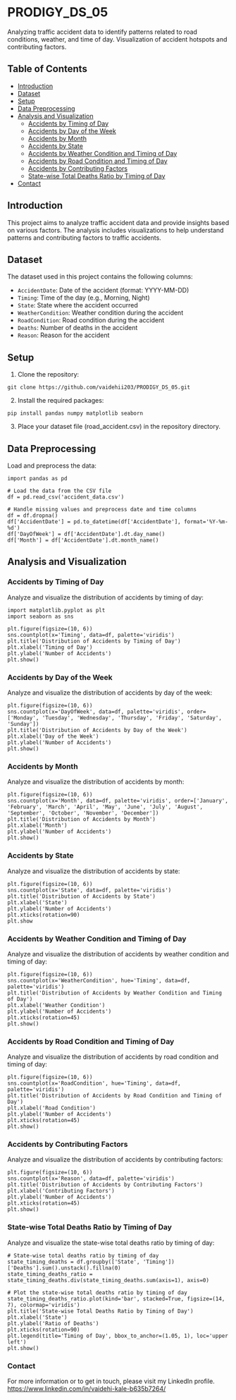 # PRODIGY_DS_05
Analyzing traffic accident data to identify patterns related to road conditions, weather, and time of day. Visualization of accident hotspots and contributing factors.


## Table of Contents
- [Introduction](#introduction)
- [Dataset](#dataset)
- [Setup](#setup)
- [Data Preprocessing](#data-preprocessing)
- [Analysis and Visualization](#analysis-and-visualization)
  - [Accidents by Timing of Day](#accidents-by-timing-of-day)
  - [Accidents by Day of the Week](#accidents-by-day-of-the-week)
  - [Accidents by Month](#accidents-by-month)
  - [Accidents by State](#accidents-by-state)
  - [Accidents by Weather Condition and Timing of Day](#accidents-by-weather-condition-and-timing-of-day)
  - [Accidents by Road Condition and Timing of Day](#accidents-by-road-condition-and-timing-of-day)
  - [Accidents by Contributing Factors](#accidents-by-contributing-factors)
  - [State-wise Total Deaths Ratio by Timing of Day](#state-wise-total-deaths-ratio-by-timing-of-day)
- [Contact](#contact)   

## Introduction
This project aims to analyze traffic accident data and provide insights based on various factors. The analysis includes visualizations to help understand patterns and contributing factors to traffic accidents.

## Dataset
The dataset used in this project contains the following columns:
- `AccidentDate`: Date of the accident (format: YYYY-MM-DD)
- `Timing`: Time of the day (e.g., Morning, Night)
- `State`: State where the accident occurred
- `WeatherCondition`: Weather condition during the accident
- `RoadCondition`: Road condition during the accident
- `Deaths`: Number of deaths in the accident
- `Reason`: Reason for the accident

## Setup
1. Clone the repository:
```
git clone https://github.com/vaidehii203/PRODIGY_DS_05.git
```

2. Install the required packages:
```
pip install pandas numpy matplotlib seaborn
```
3. Place your dataset file (road_accident.csv) in the repository directory.

## Data Preprocessing
Load and preprocess the data:

```
import pandas as pd

# Load the data from the CSV file
df = pd.read_csv('accident_data.csv')

# Handle missing values and preprocess date and time columns
df = df.dropna()
df['AccidentDate'] = pd.to_datetime(df['AccidentDate'], format='%Y-%m-%d')
df['DayOfWeek'] = df['AccidentDate'].dt.day_name()
df['Month'] = df['AccidentDate'].dt.month_name()
```
## Analysis and Visualization
### Accidents by Timing of Day
Analyze and visualize the distribution of accidents by timing of day:

```
import matplotlib.pyplot as plt
import seaborn as sns

plt.figure(figsize=(10, 6))
sns.countplot(x='Timing', data=df, palette='viridis')
plt.title('Distribution of Accidents by Timing of Day')
plt.xlabel('Timing of Day')
plt.ylabel('Number of Accidents')
plt.show()
```
### Accidents by Day of the Week
Analyze and visualize the distribution of accidents by day of the week:

```
plt.figure(figsize=(10, 6))
sns.countplot(x='DayOfWeek', data=df, palette='viridis', order=['Monday', 'Tuesday', 'Wednesday', 'Thursday', 'Friday', 'Saturday', 'Sunday'])
plt.title('Distribution of Accidents by Day of the Week')
plt.xlabel('Day of the Week')
plt.ylabel('Number of Accidents')
plt.show()
```
### Accidents by Month
Analyze and visualize the distribution of accidents by month:

```
plt.figure(figsize=(10, 6))
sns.countplot(x='Month', data=df, palette='viridis', order=['January', 'February', 'March', 'April', 'May', 'June', 'July', 'August', 'September', 'October', 'November', 'December'])
plt.title('Distribution of Accidents by Month')
plt.xlabel('Month')
plt.ylabel('Number of Accidents')
plt.show()
```
### Accidents by State
Analyze and visualize the distribution of accidents by state:

```
plt.figure(figsize=(10, 6))
sns.countplot(x='State', data=df, palette='viridis')
plt.title('Distribution of Accidents by State')
plt.xlabel('State')
plt.ylabel('Number of Accidents')
plt.xticks(rotation=90)
plt.show
```
### Accidents by Weather Condition and Timing of Day
Analyze and visualize the distribution of accidents by weather condition and timing of day:

```
plt.figure(figsize=(10, 6))
sns.countplot(x='WeatherCondition', hue='Timing', data=df, palette='viridis')
plt.title('Distribution of Accidents by Weather Condition and Timing of Day')
plt.xlabel('Weather Condition')
plt.ylabel('Number of Accidents')
plt.xticks(rotation=45)
plt.show()
```
### Accidents by Road Condition and Timing of Day
Analyze and visualize the distribution of accidents by road condition and timing of day:

```
plt.figure(figsize=(10, 6))
sns.countplot(x='RoadCondition', hue='Timing', data=df, palette='viridis')
plt.title('Distribution of Accidents by Road Condition and Timing of Day')
plt.xlabel('Road Condition')
plt.ylabel('Number of Accidents')
plt.xticks(rotation=45)
plt.show()
```
### Accidents by Contributing Factors
Analyze and visualize the distribution of accidents by contributing factors:

```
plt.figure(figsize=(10, 6))
sns.countplot(x='Reason', data=df, palette='viridis')
plt.title('Distribution of Accidents by Contributing Factors')
plt.xlabel('Contributing Factors')
plt.ylabel('Number of Accidents')
plt.xticks(rotation=45)
plt.show()
```
### State-wise Total Deaths Ratio by Timing of Day
Analyze and visualize the state-wise total deaths ratio by timing of day:

```
# State-wise total deaths ratio by timing of day
state_timing_deaths = df.groupby(['State', 'Timing'])['Deaths'].sum().unstack().fillna(0)
state_timing_deaths_ratio = state_timing_deaths.div(state_timing_deaths.sum(axis=1), axis=0)

# Plot the state-wise total deaths ratio by timing of day
state_timing_deaths_ratio.plot(kind='bar', stacked=True, figsize=(14, 7), colormap='viridis')
plt.title('State-wise Total Deaths Ratio by Timing of Day')
plt.xlabel('State')
plt.ylabel('Ratio of Deaths')
plt.xticks(rotation=90)
plt.legend(title='Timing of Day', bbox_to_anchor=(1.05, 1), loc='upper left')
plt.show()
```
### Contact
For more information or to get in touch, please visit my LinkedIn profile.
https://www.linkedin.com/in/vaidehi-kale-b635b7264/
